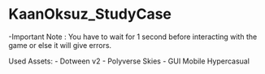 # KaanOksuz_StudyCase
 
-Important Note : You have to wait for 1 second before interacting with the game or else it will give errors.

Used Assets: - Dotween v2
	     - Polyverse Skies
	     - GUI Mobile Hypercasual
